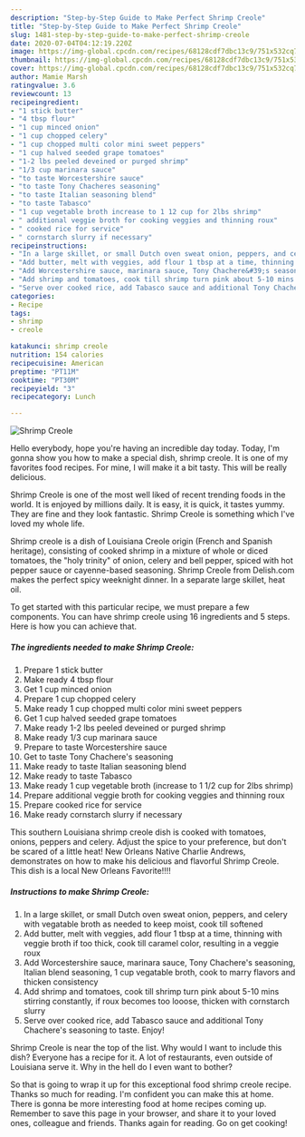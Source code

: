 ```yaml
---
description: "Step-by-Step Guide to Make Perfect Shrimp Creole"
title: "Step-by-Step Guide to Make Perfect Shrimp Creole"
slug: 1481-step-by-step-guide-to-make-perfect-shrimp-creole
date: 2020-07-04T04:12:19.220Z
image: https://img-global.cpcdn.com/recipes/68128cdf7dbc13c9/751x532cq70/shrimp-creole-recipe-main-photo.jpg
thumbnail: https://img-global.cpcdn.com/recipes/68128cdf7dbc13c9/751x532cq70/shrimp-creole-recipe-main-photo.jpg
cover: https://img-global.cpcdn.com/recipes/68128cdf7dbc13c9/751x532cq70/shrimp-creole-recipe-main-photo.jpg
author: Mamie Marsh
ratingvalue: 3.6
reviewcount: 13
recipeingredient:
- "1 stick butter"
- "4 tbsp flour"
- "1 cup minced onion"
- "1 cup chopped celery"
- "1 cup chopped multi color mini sweet peppers"
- "1 cup halved seeded grape tomatoes"
- "1-2 lbs peeled deveined or purged shrimp"
- "1/3 cup marinara sauce"
- "to taste Worcestershire sauce"
- "to taste Tony Chacheres seasoning"
- "to taste Italian seasoning blend"
- "to taste Tabasco"
- "1 cup vegetable broth increase to 1 12 cup for 2lbs shrimp"
- " additional veggie broth for cooking veggies and thinning roux"
- " cooked rice for service"
- " cornstarch slurry if necessary"
recipeinstructions:
- "In a large skillet, or small Dutch oven sweat onion, peppers, and celery with vegatable broth as needed to keep moist, cook till softened"
- "Add butter, melt with veggies, add flour 1 tbsp at a time, thinning with veggie broth if too thick, cook till caramel color, resulting in a veggie roux"
- "Add Worcestershire sauce, marinara sauce, Tony Chachere&#39;s seasoning, Italian blend seasoning, 1 cup vegatable broth, cook to marry flavors and thicken consistency"
- "Add shrimp and tomatoes, cook till shrimp turn pink about 5-10 mins stirring constantly, if roux becomes too looose, thicken with cornstarch slurry"
- "Serve over cooked rice, add Tabasco sauce and additional Tony Chachere&#39;s seasoning to taste. Enjoy!"
categories:
- Recipe
tags:
- shrimp
- creole

katakunci: shrimp creole 
nutrition: 154 calories
recipecuisine: American
preptime: "PT11M"
cooktime: "PT30M"
recipeyield: "3"
recipecategory: Lunch

---
```



![Shrimp Creole](https://img-global.cpcdn.com/recipes/68128cdf7dbc13c9/751x532cq70/shrimp-creole-recipe-main-photo.jpg)

Hello everybody, hope you're having an incredible day today. Today, I'm gonna show you how to make a special dish, shrimp creole. It is one of my favorites food recipes. For mine, I will make it a bit tasty. This will be really delicious.

Shrimp Creole is one of the most well liked of recent trending foods in the world. It is enjoyed by millions daily. It is easy, it is quick, it tastes yummy. They are fine and they look fantastic. Shrimp Creole is something which I've loved my whole life.

Shrimp creole is a dish of Louisiana Creole origin (French and Spanish heritage), consisting of cooked shrimp in a mixture of whole or diced tomatoes, the &#34;holy trinity&#34; of onion, celery and bell pepper, spiced with hot pepper sauce or cayenne-based seasoning. Shrimp Creole from Delish.com makes the perfect spicy weeknight dinner. In a separate large skillet, heat oil.


To get started with this particular recipe, we must prepare a few components. You can have shrimp creole using 16 ingredients and 5 steps. Here is how you can achieve that.

<!--inarticleads1-->

##### The ingredients needed to make Shrimp Creole:

1. Prepare 1 stick butter
1. Make ready 4 tbsp flour
1. Get 1 cup minced onion
1. Prepare 1 cup chopped celery
1. Make ready 1 cup chopped multi color mini sweet peppers
1. Get 1 cup halved seeded grape tomatoes
1. Make ready 1-2 lbs peeled deveined or purged shrimp
1. Make ready 1/3 cup marinara sauce
1. Prepare to taste Worcestershire sauce
1. Get to taste Tony Chachere&#39;s seasoning
1. Make ready to taste Italian seasoning blend
1. Make ready to taste Tabasco
1. Make ready 1 cup vegetable broth (increase to 1 1/2 cup for 2lbs shrimp)
1. Prepare  additional veggie broth for cooking veggies and thinning roux
1. Prepare  cooked rice for service
1. Make ready  cornstarch slurry if necessary


This southern Louisiana shrimp creole dish is cooked with tomatoes, onions, peppers and celery. Adjust the spice to your preference, but don&#39;t be scared of a little heat! New Orleans Native Charlie Andrews, demonstrates on how to make his delicious and flavorful Shrimp Creole. This dish is a local New Orleans Favorite!!!! 

<!--inarticleads2-->

##### Instructions to make Shrimp Creole:

1. In a large skillet, or small Dutch oven sweat onion, peppers, and celery with vegatable broth as needed to keep moist, cook till softened
1. Add butter, melt with veggies, add flour 1 tbsp at a time, thinning with veggie broth if too thick, cook till caramel color, resulting in a veggie roux
1. Add Worcestershire sauce, marinara sauce, Tony Chachere&#39;s seasoning, Italian blend seasoning, 1 cup vegatable broth, cook to marry flavors and thicken consistency
1. Add shrimp and tomatoes, cook till shrimp turn pink about 5-10 mins stirring constantly, if roux becomes too looose, thicken with cornstarch slurry
1. Serve over cooked rice, add Tabasco sauce and additional Tony Chachere&#39;s seasoning to taste. Enjoy!


Shrimp Creole is near the top of the list. Why would I want to include this dish? Everyone has a recipe for it. A lot of restaurants, even outside of Louisiana serve it. Why in the hell do I even want to bother? 

So that is going to wrap it up for this exceptional food shrimp creole recipe. Thanks so much for reading. I'm confident you can make this at home. There is gonna be more interesting food at home recipes coming up. Remember to save this page in your browser, and share it to your loved ones, colleague and friends. Thanks again for reading. Go on get cooking!
